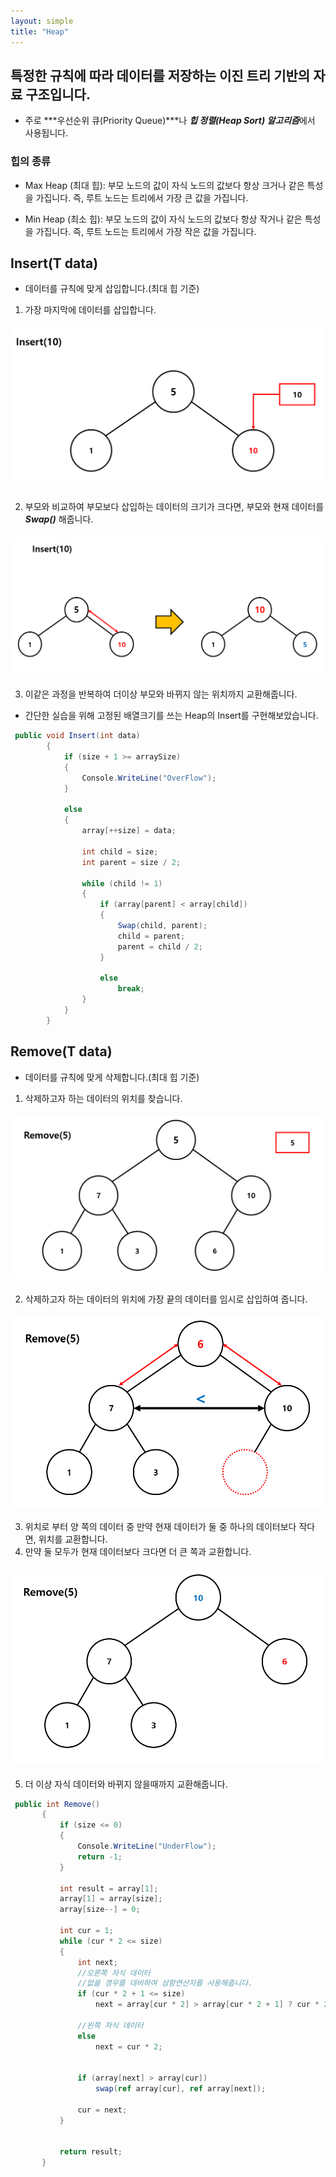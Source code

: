 ```yaml
---
layout: simple
title: "Heap"
---
```


## 특정한 규칙에 따라 데이터를 저장하는 이진 트리 기반의 자료 구조입니다.

- 주로 ***우선순위 큐(Priority Queue)***나 ***힙 정렬(Heap Sort) 알고리즘***에서 사용됩니다. 

###  힙의 종류
- Max Heap (최대 힙): 부모 노드의 값이 자식 노드의 값보다 항상 크거나 같은 특성을 가집니다. 즉, 루트 노드는 트리에서 가장 큰 값을 가집니다.

- Min Heap (최소 힙): 부모 노드의 값이 자식 노드의 값보다 항상 작거나 같은 특성을 가집니다. 즉, 루트 노드는 트리에서 가장 작은 값을 가집니다.

## Insert(T data)
- 데이터를 규칙에 맞게 삽입합니다.(최대 힙 기준)
 1. 가장 마지막에 데이터를 삽입합니다.
  #### ![](Insert(1).PNG)
 2. 부모와 비교하여 부모보다 삽입하는 데이터의 크기가 크다면, 부모와 현재 데이터를 ***Swap()*** 해줍니다.
  #### ![](Insert(2).PNG)
 3. 이같은 과정을 반복하여 더이상 부모와 바뀌지 않는 위치까지 교환해줍니다.
 -  간단한 실습을 위해 고정된 배열크기를 쓰는 Heap의 Insert를 구현해보았습니다.


```csharp
 public void Insert(int data)
        {
            if (size + 1 >= arraySize)
            {
                Console.WriteLine("OverFlow");
            }

            else
            {
                array[++size] = data;

                int child = size;
                int parent = size / 2;

                while (child != 1)
                {
                    if (array[parent] < array[child])
                    {
                        Swap(child, parent);
                        child = parent;
                        parent = child / 2;
                    }

                    else
                        break;
                }
            }
        }
```


## Remove(T data)
- 데이터를 규칙에 맞게 삭제합니다.(최대 힙 기준)
 1. 삭제하고자 하는 데이터의 위치를 찾습니다.
  #### ![](Remove(1).PNG)
 2. 삭제하고자 하는 데이터의 위치에 가장 끝의 데이터를 임시로 삽입하여 줍니다.
  #### ![](Remove(2).PNG)
 3. 위치로 부터 양 쪽의 데이터 중 만약 현재 데이터가 둘 중 하나의 데이터보다 작다면, 위치를 교환합니다.
 4. 만약 둘 모두가 현재 데이터보다 크다면 더 큰 쪽과 교환합니다.
  #### ![](Remove(3).PNG)
 5. 더 이상 자식 데이터와 바뀌지 않을때까지 교환해줍니다.
 ```csharp
  public int Remove()
        {
            if (size <= 0)
            {
                Console.WriteLine("UnderFlow");
                return -1;
            }

            int result = array[1];
            array[1] = array[size];
            array[size--] = 0;

            int cur = 1;
            while (cur * 2 <= size)
            {
                int next;
                //오른쪽 자식 데이터
                //없을 경우를 대비하여 삼항연산자를 사용해줍니다.
                if (cur * 2 + 1 <= size)
                    next = array[cur * 2] > array[cur * 2 + 1] ? cur * 2 : cur * 2 + 1;
                
                //왼쪽 자식 데이터
                else
                    next = cur * 2;


                if (array[next] > array[cur])
                    swap(ref array[cur], ref array[next]);

                cur = next;
            }


            return result;
        }
 ```




